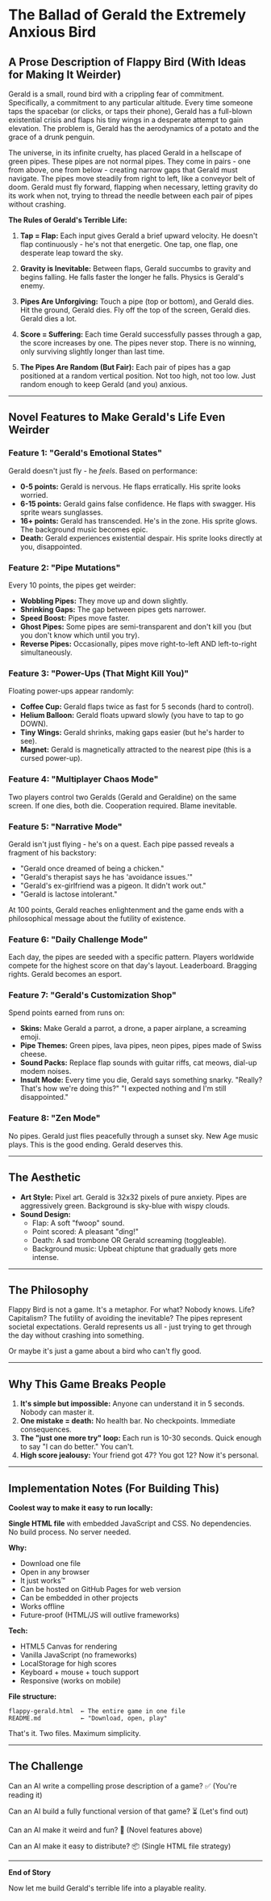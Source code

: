 # The Ballad of Gerald the Extremely Anxious Bird

## A Prose Description of Flappy Bird (With Ideas for Making It Weirder)

Gerald is a small, round bird with a crippling fear of commitment. Specifically, a commitment to any particular altitude. Every time someone taps the spacebar (or clicks, or taps their phone), Gerald has a full-blown existential crisis and flaps his tiny wings in a desperate attempt to gain elevation. The problem is, Gerald has the aerodynamics of a potato and the grace of a drunk penguin.

The universe, in its infinite cruelty, has placed Gerald in a hellscape of green pipes. These pipes are not normal pipes. They come in pairs - one from above, one from below - creating narrow gaps that Gerald must navigate. The pipes move steadily from right to left, like a conveyor belt of doom. Gerald must fly forward, flapping when necessary, letting gravity do its work when not, trying to thread the needle between each pair of pipes without crashing.

**The Rules of Gerald's Terrible Life:**

1. **Tap = Flap:** Each input gives Gerald a brief upward velocity. He doesn't flap continuously - he's not that energetic. One tap, one flap, one desperate leap toward the sky.

2. **Gravity is Inevitable:** Between flaps, Gerald succumbs to gravity and begins falling. He falls faster the longer he falls. Physics is Gerald's enemy.

3. **Pipes Are Unforgiving:** Touch a pipe (top or bottom), and Gerald dies. Hit the ground, Gerald dies. Fly off the top of the screen, Gerald dies. Gerald dies a lot.

4. **Score = Suffering:** Each time Gerald successfully passes through a gap, the score increases by one. The pipes never stop. There is no winning, only surviving slightly longer than last time.

5. **The Pipes Are Random (But Fair):** Each pair of pipes has a gap positioned at a random vertical position. Not too high, not too low. Just random enough to keep Gerald (and you) anxious.

---

## Novel Features to Make Gerald's Life Even Weirder

### Feature 1: **"Gerald's Emotional States"**
Gerald doesn't just fly - he *feels*. Based on performance:
- **0-5 points:** Gerald is nervous. He flaps erratically. His sprite looks worried.
- **6-15 points:** Gerald gains false confidence. He flaps with swagger. His sprite wears sunglasses.
- **16+ points:** Gerald has transcended. He's in the zone. His sprite glows. The background music becomes epic.
- **Death:** Gerald experiences existential despair. His sprite looks directly at you, disappointed.

### Feature 2: **"Pipe Mutations"**
Every 10 points, the pipes get weirder:
- **Wobbling Pipes:** They move up and down slightly.
- **Shrinking Gaps:** The gap between pipes gets narrower.
- **Speed Boost:** Pipes move faster.
- **Ghost Pipes:** Some pipes are semi-transparent and don't kill you (but you don't know which until you try).
- **Reverse Pipes:** Occasionally, pipes move right-to-left AND left-to-right simultaneously.

### Feature 3: **"Power-Ups (That Might Kill You)"**
Floating power-ups appear randomly:
- **Coffee Cup:** Gerald flaps twice as fast for 5 seconds (hard to control).
- **Helium Balloon:** Gerald floats upward slowly (you have to tap to go DOWN).
- **Tiny Wings:** Gerald shrinks, making gaps easier (but he's harder to see).
- **Magnet:** Gerald is magnetically attracted to the nearest pipe (this is a cursed power-up).

### Feature 4: **"Multiplayer Chaos Mode"**
Two players control two Geralds (Gerald and Geraldine) on the same screen. If one dies, both die. Cooperation required. Blame inevitable.

### Feature 5: **"Narrative Mode"**
Gerald isn't just flying - he's on a quest. Each pipe passed reveals a fragment of his backstory:
- "Gerald once dreamed of being a chicken."
- "Gerald's therapist says he has 'avoidance issues.'"
- "Gerald's ex-girlfriend was a pigeon. It didn't work out."
- "Gerald is lactose intolerant."

At 100 points, Gerald reaches enlightenment and the game ends with a philosophical message about the futility of existence.

### Feature 6: **"Daily Challenge Mode"**
Each day, the pipes are seeded with a specific pattern. Players worldwide compete for the highest score on that day's layout. Leaderboard. Bragging rights. Gerald becomes an esport.

### Feature 7: **"Gerald's Customization Shop"**
Spend points earned from runs on:
- **Skins:** Make Gerald a parrot, a drone, a paper airplane, a screaming emoji.
- **Pipe Themes:** Green pipes, lava pipes, neon pipes, pipes made of Swiss cheese.
- **Sound Packs:** Replace flap sounds with guitar riffs, cat meows, dial-up modem noises.
- **Insult Mode:** Every time you die, Gerald says something snarky. "Really? That's how we're doing this?" "I expected nothing and I'm still disappointed."

### Feature 8: **"Zen Mode"**
No pipes. Gerald just flies peacefully through a sunset sky. New Age music plays. This is the good ending. Gerald deserves this.

---

## The Aesthetic

- **Art Style:** Pixel art. Gerald is 32x32 pixels of pure anxiety. Pipes are aggressively green. Background is sky-blue with wispy clouds.
- **Sound Design:**
  - Flap: A soft "fwoop" sound.
  - Point scored: A pleasant "ding!"
  - Death: A sad trombone OR Gerald screaming (toggleable).
  - Background music: Upbeat chiptune that gradually gets more intense.

---

## The Philosophy

Flappy Bird is not a game. It's a metaphor. For what? Nobody knows. Life? Capitalism? The futility of avoiding the inevitable? The pipes represent societal expectations. Gerald represents us all - just trying to get through the day without crashing into something.

Or maybe it's just a game about a bird who can't fly good.

---

## Why This Game Breaks People

1. **It's simple but impossible:** Anyone can understand it in 5 seconds. Nobody can master it.
2. **One mistake = death:** No health bar. No checkpoints. Immediate consequences.
3. **The "just one more try" loop:** Each run is 10-30 seconds. Quick enough to say "I can do better." You can't.
4. **High score jealousy:** Your friend got 47? You got 12? Now it's personal.

---

## Implementation Notes (For Building This)

**Coolest way to make it easy to run locally:**

**Single HTML file** with embedded JavaScript and CSS. No dependencies. No build process. No server needed.

**Why:**
- Download one file
- Open in any browser
- It just works™
- Can be hosted on GitHub Pages for web version
- Can be embedded in other projects
- Works offline
- Future-proof (HTML/JS will outlive frameworks)

**Tech:**
- HTML5 Canvas for rendering
- Vanilla JavaScript (no frameworks)
- LocalStorage for high scores
- Keyboard + mouse + touch support
- Responsive (works on mobile)

**File structure:**
```
flappy-gerald.html  ← The entire game in one file
README.md           ← "Download, open, play"
```

That's it. Two files. Maximum simplicity.

---

## The Challenge

Can an AI write a compelling prose description of a game? ✅ (You're reading it)

Can an AI build a fully functional version of that game? ⏳ (Let's find out)

Can an AI make it weird and fun? 🎲 (Novel features above)

Can an AI make it easy to distribute? 📦 (Single HTML file strategy)

---

**End of Story**

Now let me build Gerald's terrible life into a playable reality.
